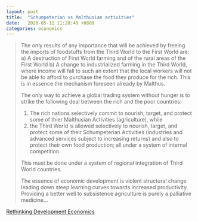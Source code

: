 ```yaml
---
layout: post
title:  "Schumpeterian vs Malthusian activities"
date:   2020-05-11 11:28:49 +0800
categories: economics
---
```

>The only results of any importance that will be achieved by freeing the imports of foodstuffs from the Third World to the First World are:
>a) A destruction of First World farming and of the rural areas of the First World
>b) A change to industrialized farming in the Third World, where income will fall to such an extent that the local workers will not be able to afford to purchase the food they produce for the rich. This is in essence the mechanism foreseen already by Malthus.
>
>The only way to achieve a global trading system without hunger is to strike the following deal between the rich and the poor countries:
>1) The rich nations selectively commit to nourish, target, and protect some of thier Malthusian Activities (agriculture), while
>2) the Third World is allowed selectively to nourish, target, and protect some of their Schumpeterian Activities (industries and advanced services subject to increasing returns) and also to protect their own food production; all under a system of internal competition.
>
>This must be done under a system of regional integration of Third World countries.
>
>The essence of economic development is violent structural change leading down steep learning curves towards increased productivity. Providing a better well to subsistence agriculture is purely a palliative medicine...

[Rethinking Development Economics](https://books.google.com.sg/books?id=u4eAmr6pspUC&pg=PA466&lpg=PA466&dq=rethinking+development+economics+malthusian+schumpeterian&source=bl&ots=cEXmfk3pml&sig=ACfU3U1mv9PNPvjktcBkEGIQ7tug2rm31g&hl=en&sa=X&ved=2ahUKEwjn75js7arpAhUjhuYKHU9jApIQ6AEwAXoECAsQAQ#v=onepage&q=rethinking%20development%20economics%20malthusian%20schumpeterian&f=falsehttps://books.google.com.sg/books?id=u4eAmr6pspUC&pg=PA466&lpg=PA466&dq=rethinking+development+economics+malthusian+schumpeterian&source=bl&ots=cEXmfk3pml&sig=ACfU3U1mv9PNPvjktcBkEGIQ7tug2rm31g&hl=en&sa=X&ved=2ahUKEwjn75js7arpAhUjhuYKHU9jApIQ6AEwAXoECAsQAQ#v=onepage&q=rethinking%20development%20economics%20malthusian%20schumpeterian&f=false)
